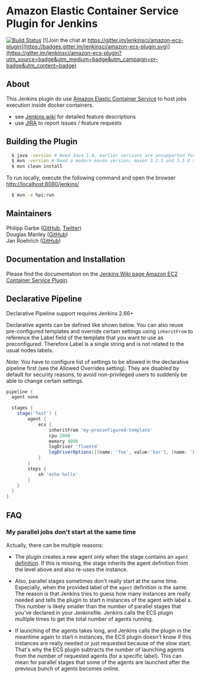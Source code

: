 # Amazon Elastic Container Service Plugin for Jenkins

[![Build Status](https://ci.jenkins.io/job/Plugins/job/amazon-ecs-plugin/job/master/badge/icon)](https://ci.jenkins.io/job/Plugins/job/amazon-ecs-plugin/job/master/)
[![Join the chat at https://gitter.im/jenkinsci/amazon-ecs-plugin](https://badges.gitter.im/jenkinsci/amazon-ecs-plugin.svg)](https://gitter.im/jenkinsci/amazon-ecs-plugin?utm_source=badge&utm_medium=badge&utm_campaign=pr-badge&utm_content=badge)


## About

This Jenkins plugin do use [Amazon Elastic Container Service](http://docs.aws.amazon.com/AmazonECS/latest/developerguide/Welcome.html) to host jobs execution inside docker containers.

* see [Jenkins wiki](https://wiki.jenkins-ci.org/display/JENKINS/Amazon+EC2+Container+Service+Plugin) for detailed feature descriptions
* use [JIRA](https://issues.jenkins-ci.org/issues/?jql=project%3DJENKINS%20AND%20status%20in%28Open%2C"In%20Progress"%2CReopened%29AND%20component%3Damazon-ecs-plugin) to report issues / feature requests


## Building the Plugin

```bash
  $ java -version # Need Java 1.8, earlier versions are unsupported for build
  $ mvn -version # Need a modern maven version; maven 3.2.5 and 3.5.0 are known to work
  $ mvn clean install
```

To run locally, execute the following command and open the browser [http://localhost:8080/jenkins/](http://localhost:8080/jenkins/)

```bash
  $ mvn -e hpi:run
```

## Maintainers
Philipp Garbe ([GitHub](https://github.com/pgarbe), [Twitter](https://twitter.com/pgarbe))  
Douglas Manley ([GitHub](https://github.com/tekkamanendless))  
Jan Roehrich ([GitHub](https://github.com/roehrijn))  

## Documentation and Installation

Please find the documentation on the [Jenkins Wiki page Amazon EC2 Container Service Plugin](https://wiki.jenkins-ci.org/display/JENKINS/Amazon+EC2+Container+Service+Plugin).

## Declarative Pipeline
Declarative Pipeline support requires Jenkins 2.66+  

Declarative agents can be defined like shown below. You can also reuse pre-configured templates and override certain settings using `inheritFrom` to reference the Label field of the template that you want to use as preconfigured.  Therefore Label is a single string and is not related to the usual nodes labels.

_Note_: You have to configure list of settings to be allowed in the declarative pipeline first (see the Allowed Overrides setting). They are disabled by default for security reasons, to avoid non-privileged users to suddenly be able to change certain settings.

```groovy
pipeline {
  agent none

  stages {
    stage('Test') {
        agent {
            ecs {
                inheritFrom 'my-preconfigured-template'
                cpu 2048
                memory 4096
                logDriver 'fluentd'
                logDriverOptions([[name: 'foo', value:'bar'], [name: 'bar', value: 'foo']])
            }
        }
        steps {
            sh 'echo hello'
        }
    }
  }
}
```

## FAQ
### My parallel jobs don't start at the same time
Actually, there can be multiple reasons:

* The plugin creates a new agent only when the stage contains an `agent` [definition](https://jenkins.io/doc/book/pipeline/syntax/#agent). If this is missing, the stage inherits the agent definition from the level above and also re-uses the instance. 

* Also, parallel stages sometimes don't really start at the same time. Especially, when the provided label of the `agent` definition is the same. The reason is that Jenkins tries to guess how many instances are really needed and tells the plugin to start n instances of the agent with label x. This number is likely smaller than the number of parallel stages that you've declared in your Jenkinsfile. Jenkins calls the ECS plugin multiple times to get the total number of agents running.

* If launching of the agents takes long, and Jenkins calls the plugin in the meantime again to start n instances, the ECS plugin doesn't know if this instances are really needed or just requested because of the slow start. That's why the ECS plugin subtracts the number of launching agents from the number of requested agents (for a specific label). This can mean for parallel stages that some of the agents are launched after the previous bunch of agents becomes online.
